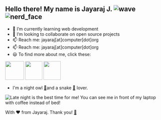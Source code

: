 ## Hello there! My name is Jayaraj J.  ![wave](https://github.githubassets.com/images/icons/emoji/unicode/1f44b.png)![nerd_face](https://github.githubassets.com/images/icons/emoji/unicode/1f913.png)

- 🌱 I’m currently learning web development
- 👯 I’m looking to collaborate on open source projects
- 📫 Reach me: jayaraj[at]computer[dot]org
- 📫 Reach me: jayaraj[at]computer[dot]org
- 😃 To find more about me, click these:

[<img src="https://content.linkedin.com/content/dam/me/business/en-us/amp/brand-site/v2/bg/LI-Bug.svg.original.svg" width=60 height= 60>](https://linkedin.com/in/jyjnair)       [<img src="https://image.flaticon.com/icons/svg/2111/2111463.svg" width=55 height= 60>](https://instagram.com/_jyrj_)                       [<img src="https://image.flaticon.com/icons/svg/174/174848.svg" width=55 height= 60>](https://instagram.com/jyjnair)

 - I'm a night owl [🦉](https://emojipedia.org/owl/)and a snake [🐍](https://emojipedia.org/snake/) lover.

![Late night is the best time for me! You can see me in front of my laptop with coffee instead of bed!](https://cdn.dribbble.com/users/416610/screenshots/4801105/coding_desk_flat_vector_ui_ux_design_illustration_motion_animation_gif2.gif)

With ❤️ from Jayaraj. Thank you! [🙏](https://emojipedia.org/folded-hands/)
```
```
